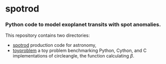 # spotrod

### Python code to model exoplanet transits with spot anomalies.  

This repository contains two directories:

- [spotrod](spotrod) production code for astronomy,
- [toyproblem](toyproblem) a toy problem benchmarking Python, Cython, and C implementations of circleangle, the function calculating $\beta$.
